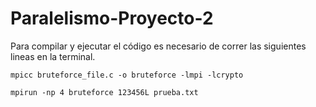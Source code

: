 # Paralelismo-Proyecto-2

Para compilar y ejecutar el código es necesario de correr las siguientes lineas en la terminal.

```
mpicc bruteforce_file.c -o bruteforce -lmpi -lcrypto

mpirun -np 4 bruteforce 123456L prueba.txt
```
